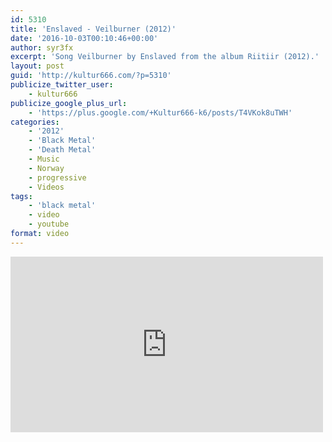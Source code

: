 ```yaml
---
id: 5310
title: 'Enslaved - Veilburner (2012)'
date: '2016-10-03T00:10:46+00:00'
author: syr3fx
excerpt: 'Song Veilburner by Enslaved from the album Riitiir (2012).'
layout: post
guid: 'http://kultur666.com/?p=5310'
publicize_twitter_user:
    - kultur666
publicize_google_plus_url:
    - 'https://plus.google.com/+Kultur666-k6/posts/T4VKok8uTWH'
categories:
    - '2012'
    - 'Black Metal'
    - 'Death Metal'
    - Music
    - Norway
    - progressive
    - Videos
tags:
    - 'black metal'
    - video
    - youtube
format: video
---
```


<iframe allow="accelerometer; autoplay; clipboard-write; encrypted-media; gyroscope; picture-in-picture; web-share" allowfullscreen="" frameborder="0" height="281" loading="lazy" src="https://www.youtube.com/embed/YoMInT2Ysi0?feature=oembed" title="ENSLAVED - Veilburner (OFFICIAL LYRIC VIDEO)" width="500"></iframe>